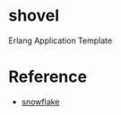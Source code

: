 # shovel
Erlang Application Template

# Reference
- [snowflake](https://github.com/voluntas/snowflake)
